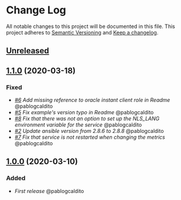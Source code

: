 # Change Log
All notable changes to this project will be documented in this file.
This project adheres to [Semantic Versioning](http://semver.org/) and [Keep a changelog](https://github.com/olivierlacan/keep-a-changelog).


## [Unreleased](https://github.com/idealista/prometheus_oracle_exporter_role/tree/develop)

## [1.1.0](https://github.com/idealista/prometheus_oracle_exporter_role/tree/1.1.0) (2020-03-18)
### Fixed
- *[#6](https://github.com/idealista/prometheus_oracle_exporter_role/issues/6) Add missing reference to oracle instant client role in Readme* @pablogcaldito
- *[#5](https://github.com/idealista/prometheus_oracle_exporter_role/issues/5) Fix example's version typo in Readme* @pablogcaldito
- *[#8](https://github.com/idealista/prometheus_oracle_exporter_role/issues/8) Fix that there was not an option to set up the NLS_LANG environment variable for the service* @pablogcaldito
- *[#2](https://github.com/idealista/prometheus_oracle_exporter_role/issues/2) Update ansible version from 2.8.6 to 2.8.8* @pablogcaldito
- *[#7](https://github.com/idealista/prometheus_oracle_exporter_role/issues/7) Fix that service is not restarted when changing the metrics* @pablogcaldito

## [1.0.0](https://github.com/idealista/prometheus_oracle_exporter_role/tree/1.0.0) (2020-03-10)

### Added
- *First release* @pablogcaldito
